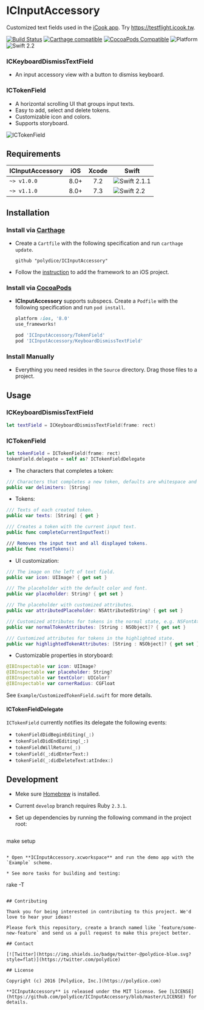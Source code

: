 # ICInputAccessory

Customized text fields used in the [iCook app](https://itunes.apple.com/app/id554065086).
Try <https://testflight.icook.tw>.

[![Build Status](https://travis-ci.org/polydice/ICInputAccessory.svg?branch=develop)](https://travis-ci.org/polydice/ICInputAccessory)
[![Carthage compatible](https://img.shields.io/badge/Carthage-compatible-4BC51D.svg?style=flat)](https://github.com/Carthage/Carthage)
[![CocoaPods Compatible](https://img.shields.io/cocoapods/v/ICInputAccessory.svg)](https://img.shields.io/cocoapods/v/ICInputAccessory.svg)
![Platform](https://img.shields.io/cocoapods/p/ICInputAccessory.svg?style=flat)
![Swift 2.2](https://img.shields.io/badge/Swift-2.2-orange.svg)

### ICKeyboardDismissTextField

* An input accessory view with a button to dismiss keyboard.

### ICTokenField

* A horizontal scrolling UI that groups input texts.
* Easy to add, select and delete tokens.
* Customizable icon and colors.
* Supports storyboard.

![ICTokenField](https://polydice.github.io/ICInputAccessory/screenshots/ICTokenField.gif)

## Requirements

ICInputAccessory | iOS  | Xcode | Swift
---------------- | :--: | :---: | -----
`~> v1.0.0`      | 8.0+ | 7.2   | ![Swift 2.1.1](https://img.shields.io/badge/Swift-2.1.1-orange.svg)
`~> v1.1.0`      | 8.0+ | 7.3   | ![Swift 2.2](https://img.shields.io/badge/Swift-2.2-orange.svg)

## Installation

### Install via [Carthage](https://github.com/Carthage/Carthage)

* Create a `Cartfile` with the following specification and run `carthage update`.

  ```
  github "polydice/ICInputAccessory"
  ```

* Follow the [instruction](https://github.com/Carthage/Carthage#if-youre-building-for-ios) to add the framework to an iOS project.

### Install via [CocoaPods](http://guides.cocoapods.org/)

* **ICInputAccessory** supports subspecs. Create a `Podfile` with the following specification and run `pod install`.

  ```rb
  platform :ios, '8.0'
  use_frameworks!

  pod 'ICInputAccessory/TokenField'
  pod 'ICInputAccessory/KeyboardDismissTextField'
  ```

### Install Manually

* Everything you need resides in the `Source` directory. Drag those files to a project.

## Usage

### ICKeyboardDismissTextField

```swift
let textField = ICKeyboardDismissTextField(frame: rect)
```

### ICTokenField

```swift
let tokenField = ICTokenField(frame: rect)
tokenField.delegate = self as? ICTokenFieldDelegate
```

* The characters that completes a token:

```swift
/// Characters that completes a new token, defaults are whitespace and commas.
public var delimiters: [String]
```

* Tokens:

```swift
/// Texts of each created token.
public var texts: [String] { get }

/// Creates a token with the current input text.
public func completeCurrentInputText()

/// Removes the input text and all displayed tokens.
public func resetTokens()
```

* UI customization:

```swift
/// The image on the left of text field.
public var icon: UIImage? { get set }

/// The placeholder with the default color and font.
public var placeholder: String? { get set }

/// The placeholder with customized attributes.
public var attributedPlaceholder: NSAttributedString? { get set }

/// Customized attributes for tokens in the normal state, e.g. NSFontAttributeName and NSForegroundColorAttributeName.
public var normalTokenAttributes: [String : NSObject]? { get set }

/// Customized attributes for tokens in the highlighted state.
public var highlightedTokenAttributes: [String : NSObject]? { get set }
```

* Customizable properties in storyboard:

```swift
@IBInspectable var icon: UIImage?
@IBInspectable var placeholder: String?
@IBInspectable var textColor: UIColor?
@IBInspectable var cornerRadius: CGFloat
```

See `Example/CustomizedTokenField.swift` for more details.

#### ICTokenFieldDelegate

`ICTokenField` currently notifies its delegate the following events:

* `tokenFieldDidBeginEditing(_:)`
* `tokenFieldDidEndEditing(_:)`
* `tokenFieldWillReturn(_:)`
* `tokenField(_:didEnterText:)`
* `tokenField(_:didDeleteText:atIndex:)`

## Development

* Meke sure [Homebrew](http://brew.sh/) is installed.
* Current `develop` branch requires Ruby `2.3.1`.
* Set up dependencies by running the following command in the project root:

  ```
make setup
```

* Open **ICInputAccessory.xcworkspace** and run the demo app with the `Example` scheme.

* See more tasks for building and testing:

  ```
rake -T
```

## Contributing

Thank you for being interested in contributing to this project. We'd love to hear your ideas!

Please fork this repository, create a branch named like `feature/some-new-feature` and send us a pull request to make this project better.

## Contact

[![Twitter](https://img.shields.io/badge/twitter-@polydice-blue.svg?style=flat)](https://twitter.com/polydice)

## License

Copyright (c) 2016 [Polydice, Inc.](https://polydice.com)

**ICInputAccessory** is released under the MIT license. See [LICENSE](https://github.com/polydice/ICInputAccessory/blob/master/LICENSE) for details.
